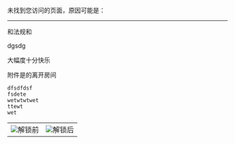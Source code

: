 <p class="text-center">未找到您访问的页面，原因可能是：</p><hr>
<p>和法规和</p>
<p>dgsdg</p>
<p>大幅度十分快乐</p>
<p>附件是的离开房间</p>
<pre><code>dfsdfdsf
fsdete
wetwtwtwet
ttewt
wet
</code></pre>
<table><tr>
<td><img src=https://xkshow.gitee.io/blog/img/logo.png border=0>解锁前</td>
<td><img src=https://xkshow.gitee.io/blog/img/logo.png border=0>解锁后</td>
</tr></table>
